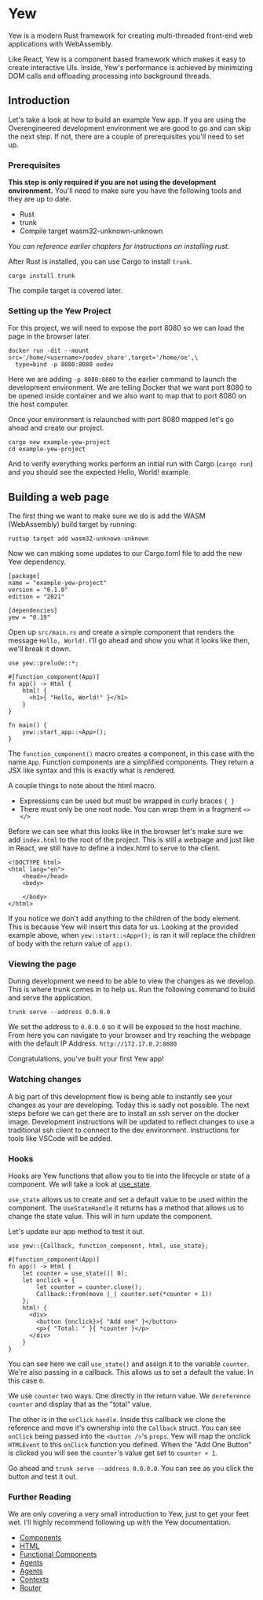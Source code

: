# Yew

Yew is a modern Rust framework for creating multi-threaded front-end web
applications with WebAssembly.

Like React, Yew is a component based framework which makes it easy to create
interactive UIs. Inside, Yew's performance is achieved by minimizing DOM calls
and offloading processing into background threads.

## Introduction

Let's take a look at how to build an example Yew app. If you are using the
Overengineered development environment we are good to go and can skip the next
step. If not, there are a couple of prerequisites you'll need to set up.

### Prerequisites

**This step is only required if you are not using the development
environment.** You'll need to make sure you have the following tools and they
are up to date.

- Rust
- trunk
- Compile target wasm32-unknown-unknown

_You can reference earlier chapters for instructions on installing rust._

After Rust is installed, you can use Cargo to install `trunk`.

```rust,ignore
cargo install trunk
```

The compile target is covered later.

### Setting up the Yew Project

For this project, we will need to expose the port 8080 so we can load the page
in the browser later.

```rust,ignore
docker run -dit --mount src='/home/<username>/oedev_share',target='/home/oe',\
  type=bind -p 8080:8080 oedev
```

Here we are adding `-p 8080:8080` to the earlier command to launch the
development environment. We are telling Docker that we want port 8080 to be
opened inside container and we also want to map that to port 8080 on the host
computer.

Once your environment is relaunched with port 8080 mapped let's go ahead and
create our project.

```rust,ignore
cargo new example-yew-project
cd example-yew-project
```

And to verify everything works perform an initial run with Cargo (`cargo run`)
and you should see the expected Hello, World! example.

## Building a web page

The first thing we want to make sure we do is add the WASM (WebAssembly) build
target by running:

```rust,ignore
rustup target add wasm32-unknown-unknown
```

Now we can making some updates to our Cargo.toml file to add the new Yew
dependency.

```rust,ignore
[package]
name = "example-yew-project"
version = "0.1.0"
edition = "2021"

[dependencies]
yew = "0.19"

```

Open up `src/main.rs` and create a simple component that renders the message
`Hello, World!`. I'll go ahead and show you what it looks like then, we'll
break it down.

```rust,ignore
use yew::prelude::*;

#[function_component(App)]
fn app() -> Html {
    html! {
      <h1>{ "Hello, World!" }</h1>
    }
}

fn main() {
    yew::start_app::<App>();
}
```

The `function_component()` macro creates a component, in this case with the
name `App`. Function components are a simplified components. They return a JSX
like syntax and this is exactly what is rendered.

A couple things to note about the html macro.

- Expressions can be used but must be wrapped in curly braces `{ }`
- There must only be one root node. You can wrap them in a fragment `<></>`

Before we can see what this looks like in the browser let's make sure we add
`index.html` to the root of the project. This is still a webpage and just like
in React, we still have to define a index.html to serve to the client.

```rust,ignore
<!DOCTYPE html>
<html lang="en">
    <head></head>
    <body>

    </body>
</html>
```

If you notice we don't add anything to the children of the body element. This
is because Yew will insert this data for us. Looking at the provided example
above, when `yew::start::<App>();` is ran it will replace the children of body
with the return value of `app()`.

### Viewing the page

During development we need to be able to view the changes as we develop. This
is where trunk comes in to help us. Run the following command to build and
serve the application.

```rust,ignore
trunk serve --address 0.0.0.0
```

We set the address to `0.0.0.0` so it will be exposed to the host machine. From
here you can navigate to your browser and try reaching the webpage with the
default IP Address. `http://172.17.0.2:8080`

Congratulations, you've built your first Yew app!

### Watching changes

A big part of this development flow is being able to instantly see your changes
as your are developing. Today this is sadly not possible. The next steps before
we can get there are to install an ssh server on the docker image. Development
instructions will be updated to reflect changes to use a traditional ssh client
to connect to the dev environment. Instructions for tools like VSCode will be
added.

### Hooks

Hooks are Yew functions that allow you to tie into the lifecycle or state of a
component. We will take a look at
[use_state](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).

`use_state` allows us to create and set a default value to be used within the
component. The `UseStateHandle` it returns has a method that allows us to
change the state value. This will in turn update the component.

Let's update our app method to test it out.

```rust,ignore
use yew::{Callback, function_component, html, use_state};

#[function_component(App)]
fn app() -> Html {
    let counter = use_state(|| 0);
    let onclick = {
        let counter = counter.clone();
        Callback::from(move |_| counter.set(*counter + 1))
    };
    html! {
      <div>
        <button {onclick}>{ "Add one" }</button>
        <p>{ "Total: " }{ *counter }</p>
      </div>
    }
}

```

You can see here we call `use_state()` and assign it to the variable `counter`.
We're also passing in a callback. This allows us to set a default the value. In
this case `0`.

We use `counter` two ways. One directly in the return value. We `dereference`
`counter` and display that as the "total" value.

The other is in the `onClick` `handle`. Inside this callback we clone the
reference and move it's ownership into the `Callback` struct. You can see
`onClick` being passed into the `<button />`'s `props`. Yew will map the
onclick `HTMLEvent` to this `onClick` function you defined. When the "Add One
Button" is clicked you will see the `counter`'s value get set to `counter + 1`.

Go ahead and `trunk serve --address 0.0.0.0`. You can see as you click the
button and test it out.

### Further Reading

We are only covering a very small introduction to Yew, just to get your feet
wet. I'll highly recommend following up with the Yew documentation.

- [Components](https://yew.rs/docs/concepts/components/introduction)
- [HTML](https://yew.rs/docs/concepts/html/introduction)
- [Functional Components](https://yew.rs/docs/concepts/function-components/introduction)
- [Agents](https://yew.rs/docs/concepts/agents/introduction)
- [Agents](https://yew.rs/docs/concepts/agents)
- [Contexts](https://yew.rs/docs/concepts/context)
- [Router](https://yew.rs/docs/concepts/router)
